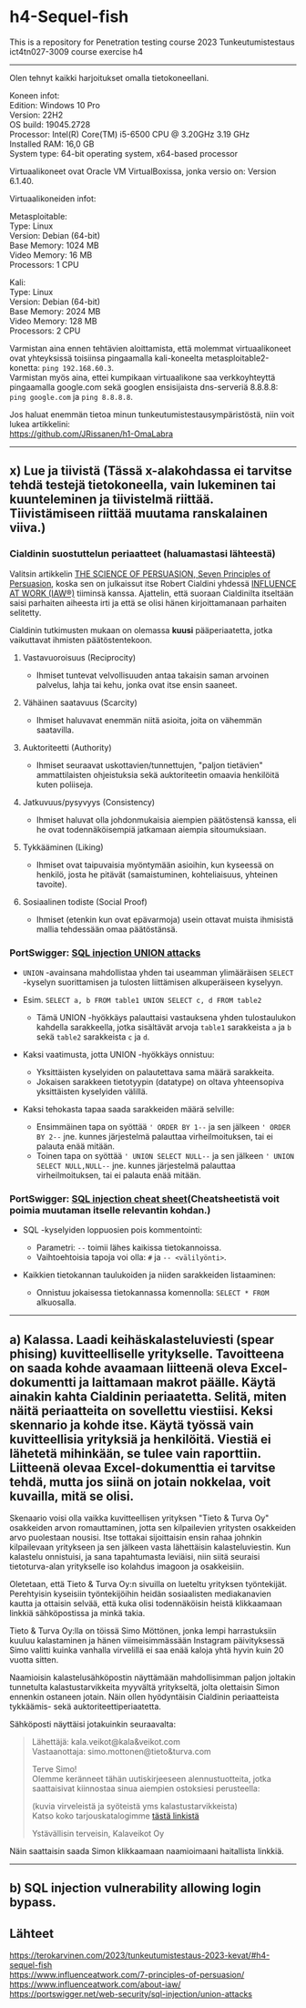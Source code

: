 # h4-Sequel-fish

This is a repository for Penetration testing course 2023 Tunkeutumistestaus ict4tn027-3009 course exercise h4

---
Olen tehnyt kaikki harjoitukset omalla tietokoneellani. </br>

Koneen infot: </br>
Edition: Windows 10 Pro </br>
Version: 22H2 </br>
OS build: 19045.2728 </br>
Processor: Intel(R) Core(TM) i5-6500 CPU @ 3.20GHz   3.19 GHz </br>
Installed RAM: 16,0 GB </br>
System type: 64-bit operating system, x64-based processor </br>

Virtuaalikoneet ovat Oracle VM VirtualBoxissa, jonka versio on: Version 6.1.40. </br>

Virtuaalikoneiden infot: </br>

Metasploitable: </br>
Type: Linux </br>
Version: Debian (64-bit) </br>
Base Memory: 1024 MB </br>
Video Memory: 16 MB </br>
Processors: 1 CPU

Kali: </br>
Type: Linux </br>
Version: Debian (64-bit) </br>
Base Memory: 2024 MB </br>
Video Memory: 128 MB </br>
Processors: 2 CPU

Varmistan aina ennen tehtävien aloittamista, että molemmat virtuaalikoneet ovat yhteyksissä toisiinsa pingaamalla kali-koneelta metasploitable2-konetta: `ping 192.168.60.3`. </br>
Varmistan myös aina, ettei kumpikaan virtuaalikone saa verkkoyhteyttä pingaamalla google.com sekä googlen ensisijaista dns-serveriä 8.8.8.8: `ping google.com` ja `ping 8.8.8.8`.

Jos haluat enemmän tietoa minun tunkeutumistestausympäristöstä, niin voit lukea artikkelini: </br>
https://github.com/JRissanen/h1-OmaLabra

---

## x) Lue ja tiivistä (Tässä x-alakohdassa ei tarvitse tehdä testejä tietokoneella, vain lukeminen tai kuunteleminen ja tiivistelmä riittää. Tiivistämiseen riittää muutama ranskalainen viiva.)

### Cialdinin suostuttelun periaatteet (haluamastasi lähteestä)

Valitsin artikkelin [THE SCIENCE OF PERSUASION, Seven Principles of Persuasion](https://www.influenceatwork.com/7-principles-of-persuasion/), koska sen on julkaissut itse Robert Cialdini yhdessä [INFLUENCE AT WORK (IAW®)](https://www.influenceatwork.com/about-iaw/) tiiminsä kanssa. Ajattelin, että suoraan Cialdinilta itseltään saisi parhaiten aiheesta irti ja että se olisi hänen kirjoittamanaan parhaiten selitetty.

Cialdinin tutkimusten mukaan on olemassa __kuusi__ pääperiaatetta, jotka vaikuttavat ihmisten päätöstentekoon.

1. Vastavuoroisuus (Reciprocity) </br>
   - Ihmiset tuntevat velvollisuuden antaa takaisin saman arvoinen palvelus, lahja tai kehu, jonka ovat itse ensin saaneet.

2. Vähäinen saatavuus (Scarcity)
   - Ihmiset haluvavat enemmän niitä asioita, joita on vähemmän saatavilla.

3. Auktoriteetti (Authority)
   - Ihmiset seuraavat uskottavien/tunnettujen, "paljon tietävien" ammattilaisten ohjeistuksia sekä auktoriteetin omaavia henkilöitä kuten poliiseja.

4. Jatkuvuus/pysyvyys (Consistency)
   - Ihmiset haluvat olla johdonmukaisia aiempien päätöstensä kanssa, eli he ovat todennäköisempiä jatkamaan aiempia sitoumuksiaan.

5. Tykkääminen (Liking)
   - Ihmiset ovat taipuvaisia myöntymään asioihin, kun kyseessä on henkilö, josta he pitävät (samaistuminen, kohteliaisuus, yhteinen tavoite).

6. Sosiaalinen todiste (Social Proof)
   - Ihmiset (etenkin kun ovat epävarmoja) usein ottavat muista ihmisistä mallia tehdessään omaa päätöstänsä.

### PortSwigger: [SQL injection UNION attacks](https://portswigger.net/web-security/sql-injection/union-attacks)

* `UNION` -avainsana mahdollistaa yhden tai useamman ylimääräisen `SELECT` -kyselyn suorittamisen ja tulosten liittämisen alkuperäiseen kyselyyn.
* Esim. `SELECT a, b FROM table1 UNION SELECT c, d FROM table2`
   * Tämä UNION -hyökkäys palauttaisi vastauksena yhden tulostaulukon kahdella sarakkeella, jotka sisältävät arvoja `table1` sarakkeista `a` ja `b` sekä `table2` sarakkeista `c` ja `d`.

* Kaksi vaatimusta, jotta UNION -hyökkäys onnistuu:
   * Yksittäisten kyselyiden on palautettava sama määrä sarakkeita.
   * Jokaisen sarakkeen tietotyypin (datatype) on oltava yhteensopiva yksittäisten kyselyiden välillä.

* Kaksi tehokasta tapaa saada sarakkeiden määrä selville:
   * Ensimmäinen tapa on syöttää `' ORDER BY 1--` ja sen jälkeen `' ORDER BY 2--` jne. kunnes järjestelmä palauttaa virheilmoituksen, tai ei palauta enää mitään.
   * Toinen tapa on syöttää `' UNION SELECT NULL--` ja sen jälkeen `' UNION SELECT NULL,NULL--` jne. kunnes järjestelmä palauttaa virheilmoituksen, tai ei palauta enää mitään.

### PortSwigger: [SQL injection cheat sheet](https://portswigger.net/web-security/sql-injection/cheat-sheet)(Cheatsheetistä voit poimia muutaman itselle relevantin kohdan.)

* SQL -kyselyiden loppuosien pois kommentointi:
   * Parametri: `--` toimii lähes kaikissa tietokannoissa.
    * Vaihtoehtoisia tapoja voi olla: `#` ja `-- <välilyönti>`.

* Kaikkien tietokannan taulukoiden ja niiden sarakkeiden listaaminen:
   * Onnistuu jokaisessa tietokannassa komennolla: `SELECT * FROM` alkuosalla.

---

## a) Kalassa. Laadi keihäskalasteluviesti (spear phising) kuvitteelliselle yritykselle. Tavoitteena on saada kohde avaamaan liitteenä oleva Excel-dokumentti ja laittamaan makrot päälle. Käytä ainakin kahta Cialdinin periaatetta. Selitä, miten näitä periaatteita on sovellettu viestiisi. Keksi skennario ja kohde itse. Käytä työssä vain kuvitteellisia yrityksiä ja henkilöitä. Viestiä ei lähetetä mihinkään, se tulee vain raporttiin. Liitteenä olevaa Excel-dokumenttia ei tarvitse tehdä, mutta jos siinä on jotain nokkelaa, voit kuvailla, mitä se olisi.

Skenaario voisi olla vaikka kuvitteellisen yrityksen "Tieto & Turva Oy" osakkeiden arvon romauttaminen, jotta sen kilpailevien yritysten osakkeiden arvo puolestaan nousisi. Itse tottakai sijoittaisin ensin rahaa johnkin kilpailevaan yritykseen ja sen jälkeen vasta lähettäisin kalasteluviestin. Kun kalastelu onnistuisi, ja sana tapahtumasta leviäisi, niin siitä seuraisi tietoturva-alan yritykselle iso kolahdus imagoon ja osakkeisiin.

Oletetaan, että Tieto & Turva Oy:n sivuilla on lueteltu yrityksen työntekijät. Perehtyisin kyseisiin työntekijöihin heidän sosiaalisten mediakanavien kautta ja ottaisin selvää, että kuka olisi todennäköisin heistä klikkaamaan linkkiä sähköpostissa ja minkä takia.

Tieto & Turva Oy:lla on töissä Simo Möttönen, jonka lempi harrastuksiin kuuluu kalastaminen ja hänen viimeisimmässään Instagram päivityksessä Simo valitti kuinka vanhalla virvelillä ei saa enää kaloja yhtä hyvin kuin 20 vuotta sitten.

Naamioisin kalastelusähköpostin näyttämään mahdollisimman paljon joltakin tunnetulta kalastustarvikkeita myyvältä yritykseltä, jolta olettaisin Simon ennenkin ostaneen jotain. Näin ollen hyödyntäisin Cialdinin periaatteista tykkäämis- sekä auktoriteettiperiaatetta.

Sähköposti näyttäisi jotakuinkin seuraavalta:

> Lähettäjä: kala.veikot@kala&veikot.com </br>
> Vastaanottaja: simo.mottonen@tieto&turva.com
>
>
>
>Terve Simo! </br>
>Olemme keränneet tähän uutiskirjeeseen alennustuotteita, jotka saattaisivat kiinnostaa sinua aiempien ostoksiesi perusteella:
>
>
>(kuvia virveleistä ja syöteistä yms kalastustarvikkeista) </br>
>Katso koko tarjouskatalogimme [tästä linkistä](https://github.com/JRissanen/h4-Sequel-fish/edit/main/README.md)
>
>
>
>Ystävällisin terveisin,
>Kalaveikot Oy

Näin saattaisin saada Simon klikkaamaan naamioimaani haitallista linkkiä.

---

## b) SQL injection vulnerability allowing login bypass.


























## Lähteet
https://terokarvinen.com/2023/tunkeutumistestaus-2023-kevat/#h4-sequel-fish </br>
https://www.influenceatwork.com/7-principles-of-persuasion/ </br>
https://www.influenceatwork.com/about-iaw/ </br>
https://portswigger.net/web-security/sql-injection/union-attacks </br>












